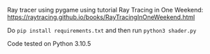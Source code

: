 Ray tracer using pygame using tutorial Ray Tracing in One Weekend: https://raytracing.github.io/books/RayTracingInOneWeekend.html

Do `pip install requirements.txt` and then run `python3 shader.py`

Code tested on Python 3.10.5
